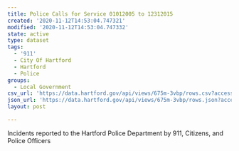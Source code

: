 ```yaml
---
title: Police Calls for Service 01012005 to 12312015
created: '2020-11-12T14:53:04.747321'
modified: '2020-11-12T14:53:04.747332'
state: active
type: dataset
tags:
  - '911'
  - City Of Hartford
  - Hartford
  - Police
groups:
  - Local Government
csv_url: 'https://data.hartford.gov/api/views/675m-3vbp/rows.csv?accessType=DOWNLOAD'
json_url: 'https://data.hartford.gov/api/views/675m-3vbp/rows.json?accessType=DOWNLOAD'
layout: post

---
```

Incidents reported to the Hartford Police Department by 911, Citizens, and Police Officers
